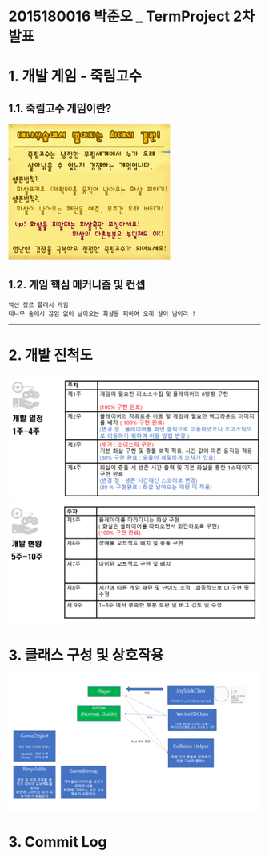 # 2015180016 박준오 _ TermProject 2차 발표

# 1. 개발 게임 - 죽림고수
## 1.1. 죽림고수 게임이란?
![image-20210331172323527](./Img/image-20210331172323527.png)

## 1.2. 게임 핵심 메커니즘 및 컨셉

```
액션 장르 플래시 게임
대나무 숲에서 끊임 없이 날아오는 화살을 피하여 오래 살아 남아라 ! 
```


****
# 2. 개발 진척도
![image-20210331173809389](./Img/1.png)![image-20210331173833852](./Img/2.png)

# 3. 클래스 구성 및 상호작용

![image-20210401190103816](./Img/3.png)

# 3.  Commit Log



